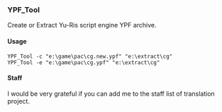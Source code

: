 ### YPF_Tool

Create or Extract Yu-Ris script engine YPF archive.

#### Usage

```
YPF_Tool -c "e:\game\pac\cg.new.ypf" "e:\extract\cg"
YPF_Tool -e "e:\game\pac\cg.ypf" "e:\extract\cg"
```

#### Staff

I would be very grateful if you can add me to the staff list of translation project.
